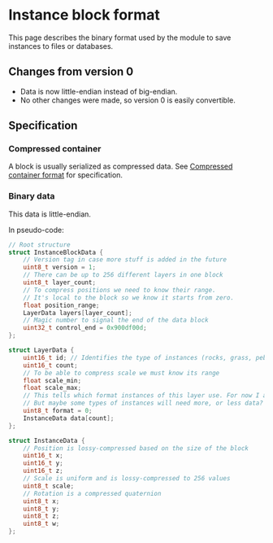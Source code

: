 Instance block format
=======================

This page describes the binary format used by the module to save instances to files or databases.

Changes from version 0
-------------------------

- Data is now little-endian instead of big-endian.
- No other changes were made, so version 0 is easily convertible.


Specification
---------------

### Compressed container

A block is usually serialized as compressed data.
See [Compressed container format](#compressed-container) for specification.


### Binary data

This data is little-endian.

In pseudo-code:

```cpp
// Root structure
struct InstanceBlockData {
	// Version tag in case more stuff is added in the future
	uint8_t version = 1;
    // There can be up to 256 different layers in one block
	uint8_t layer_count;
	// To compress positions we need to know their range.
	// It's local to the block so we know it starts from zero.
	float position_range;
	LayerData layers[layer_count];
	// Magic number to signal the end of the data block
	uint32_t control_end = 0x900df00d;
};

struct LayerData {
	uint16_t id; // Identifies the type of instances (rocks, grass, pebbles, bushes etc)
	uint16_t count;
	// To be able to compress scale we must know its range
	float scale_min;
	float scale_max;
	// This tells which format instances of this layer use. For now I always use the same format,
	// But maybe some types of instances will need more, or less data?
	uint8_t format = 0;
	InstanceData data[count];
};

struct InstanceData {
	// Position is lossy-compressed based on the size of the block
	uint16_t x;
	uint16_t y;
	uint16_t z;
	// Scale is uniform and is lossy-compressed to 256 values
	uint8_t scale;
	// Rotation is a compressed quaternion
	uint8_t x;
	uint8_t y;
	uint8_t z;
	uint8_t w;
};
```
